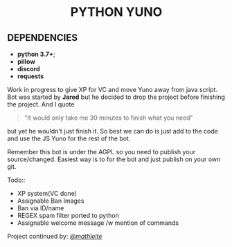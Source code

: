 <h1 align="center">PYTHON YUNO</h1>

## DEPENDENCIES
* **python 3.7+**;
* **pillow**
* **discord**
* **requests**

Work in progress to give XP for VC and move Yuno away from java script.
Bot was started by **Jared** but he decided to drop the project
before finishing the project. And I quote
>"It would only take me 30 minutes to finish what you need"

but yet he wouldn't just finish it. So best we can do is just add to the code and use the JS Yuno for the rest of the bot.

Remember this bot is under the AGPL so you need to publish your source/changed. Easiest way is to for the bot and just publish
on your own git.

Todo::
* XP system(VC done)
* Assignable Ban Images
* Ban via ID/name
* REGEX spam filter ported to python
* Assignable welcome message /w mention of commands

Project continued by: *[@mathleite](https://github.com/mathleite)*
